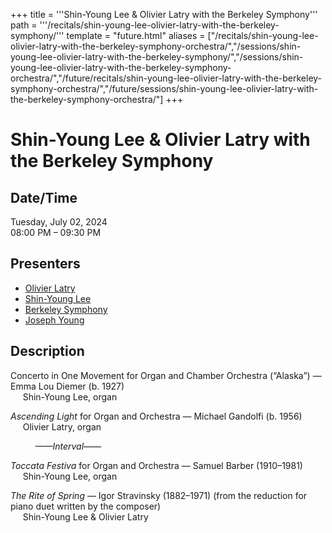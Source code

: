 +++
title = '''Shin-Young Lee & Olivier Latry with the Berkeley Symphony'''
path = '''/recitals/shin-young-lee-olivier-latry-with-the-berkeley-symphony/'''
template = "future.html"
aliases = ["/recitals/shin-young-lee-olivier-latry-with-the-berkeley-symphony-orchestra/","/sessions/shin-young-lee-olivier-latry-with-the-berkeley-symphony/","/sessions/shin-young-lee-olivier-latry-with-the-berkeley-symphony-orchestra/","/future/recitals/shin-young-lee-olivier-latry-with-the-berkeley-symphony-orchestra/","/future/sessions/shin-young-lee-olivier-latry-with-the-berkeley-symphony-orchestra/"]
+++

<h1>Shin-Young Lee & Olivier Latry with the Berkeley Symphony</h1>

<h2>Date/Time</h2>
<p>Tuesday, July 02, 2024<br>
08:00 PM – 09:30 PM</p>
<h2>Presenters</h2>
<ul>
<li><a href="/performers/olivier-latry/">Olivier Latry</a></li>
<li><a href="/performers/shin-young-lee/">Shin-Young Lee</a></li>
<li><a href="/performers/berkeley-symphony/">Berkeley Symphony</a></li>
<li><a href="/performers/joseph-young/">Joseph Young</a></li>
</ul>
<h2>Description</h2>

<div class="ag87-crtemvc-hsbk"><div class="css-vsf5of"><p class="carina-rte-public-DraftStyleDefault-block">Concerto in One Movement for Organ and Chamber Orchestra (“Alaska”) — Emma Lou Diemer (b. 1927)<br>&nbsp; &nbsp; &nbsp;Shin-Young Lee, organ</p><p style="text-align:left;" class="carina-rte-public-DraftStyleDefault-block"><span style="font-style: italic;">Ascending Light</span> for Organ and Orchestra — Michael Gandolfi (b. 1956)<br>&nbsp; &nbsp; &nbsp;Olivier Latry, organ</p><p style="text-align:left;" class="carina-rte-public-DraftStyleDefault-block">&nbsp; &nbsp; &nbsp; &nbsp; &nbsp; <span style="font-style: italic;">——Interval——</span></p><p style="text-align:left;" class="carina-rte-public-DraftStyleDefault-block"><span style="font-style: italic;">Toccata Festiva</span> for Organ and Orchestra — Samuel Barber (1910–1981)<br>&nbsp; &nbsp; &nbsp;Shin-Young Lee, organ</p><p class="carina-rte-public-DraftStyleDefault-block"><span style="font-style: italic;">The Rite of Spring</span> — Igor Stravinsky (1882–1971) (from the reduction for piano duet written by the composer)<br>&nbsp; &nbsp; &nbsp;Shin-Young Lee &amp; Olivier Latry</p></div></div>



